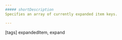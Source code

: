 ```yaml
---
##### shortDescription
Specifies an array of currently expanded item keys.

---
```

[tags] expandedItem, expand